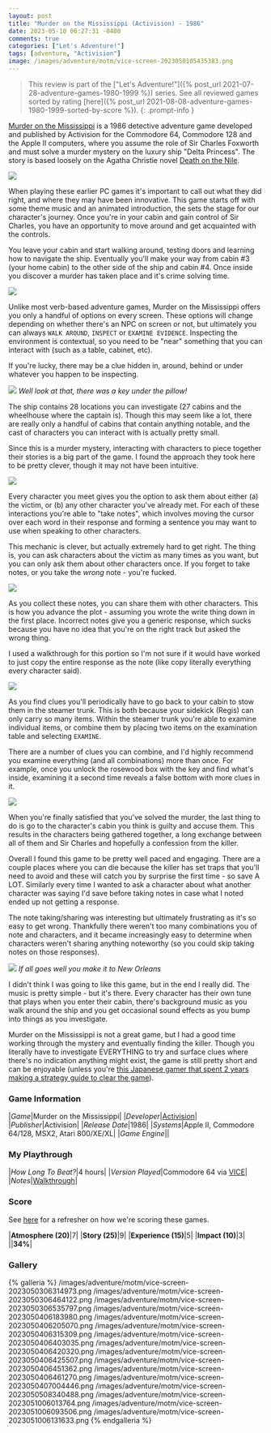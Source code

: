 ```yaml
---
layout: post
title: "Murder on the Mississippi (Activision) - 1986"
date: 2023-05-10 06:27:31 -0400
comments: true
categories: ["Let's Adventure!"]
tags: [adventure, "Activision"]
image: /images/adventure/motm/vice-screen-2023050105435383.png
---
```

> This review is part of the ["Let's Adventure!"]({% post_url 2021-07-28-adventure-games-1980-1999 %}) series. See all reviewed games sorted by rating [here]({% post_url 2021-08-08-adventure-games-1980-1999-sorted-by-score %}).
{: .prompt-info }

[Murder on the Mississippi](https://en.wikipedia.org/wiki/Murder_on_the_Mississippi) is a 1986 detective adventure game developed and published by Activision for the Commodore 64, Commodore 128 and the Apple II computers, where you assume the role of Sir Charles Foxworth and must solve a murder mystery on the luxury ship "Delta Princess". The story is based loosely on the Agatha Christie novel [Death on the Nile](https://en.wikipedia.org/wiki/Death_on_the_Nile).

![](/images/adventure/motm/vice-screen-2023050306364137.png)

When playing these earlier PC games it's important to call out what they did right, and where they may have been innovative. This game starts off with some theme music and an animated introduction, the sets the stage for our character's journey. Once you're in your cabin and gain control of Sir Charles, you have an opportunity to move around and get acquainted with the controls.

You leave your cabin and start walking around, testing doors and learning how to navigate the ship. Eventually you'll make your way from cabin #3 (your home cabin) to the other side of the ship and cabin #4. Once inside you discover a murder has taken place and it's crime solving time.

![](/images/adventure/motm/vice-screen-2023050306430613.png)

Unlike most verb-based adventure games, Murder on the Mississippi offers you only a handful of options on every screen. These options will change depending on whether there's an NPC on screen or not, but ultimately you can always `WALK AROUND`, `INSPECT` or `EXAMINE EVIDENCE`. Inspecting the environment is contextual, so you need to be "near" something that you can interact with (such as a table, cabinet, etc).

If you're lucky, there may be a clue hidden in, around, behind or under whatever you happen to be inspecting.

![](/images/adventure/motm/vice-screen-2023050406284738.png)
_Well look at that, there was a key under the pillow!_

The ship contains 28 locations you can investigate (27 cabins and the wheelhouse where the captain is). Though this may seem like a lot, there are really only a handful of cabins that contain anything notable, and the cast of characters you can interact with is actually pretty small.

Since this is a murder mystery, interacting with characters to piece together their stories is a big part of the game. I found the approach they took here to be pretty clever, though it may not have been intuitive.

![](/images/adventure/motm/vice-screen-2023050407043564.png)

Every character you meet gives you the option to ask them about either (a) the victim, or (b) any other character you've already met. For each of these interactions you're able to "take notes", which involves moving the cursor over each word in their response and forming a sentence you may want to use when speaking to other characters.

This mechanic is clever, but actually extremely hard to get right. The thing is, you can ask characters about the victim as many times as you want, but you can only ask them about other characters once. If you forget to take notes, or you take the _wrong_ note - you're fucked.

![](/images/adventure/motm/vice-screen-2023051006082619.png)

As you collect these notes, you can share them with other characters. This is how you advance the plot - assuming you wrote the write thing down in the first place. Incorrect notes give you a generic response, which sucks because you have no idea that you're on the right track but asked the wrong thing.

I used a walkthrough for this portion so I'm not sure if it would have worked to just copy the entire response as the note (like copy literally everything every character said).

![](/images/adventure/motm/vice-screen-2023050406484155.png)

As you find clues you'll periodically have to go back to your cabin to stow them in the steamer trunk. This is both because your sidekick (Regis) can only carry so many items. Within the steamer trunk you're able to examine individual items, or combine them by placing two items on the examination table and selecting `EXAMINE`.

There are a number of clues you can combine, and I'd highly recommend you examine everything (and all combinations) more than once. For example, once you unlock the rosewood box with the key and find what's inside, examining it a second time reveals a false bottom with more clues in it.

![](/images/adventure/motm/vice-screen-2023051006190505.png)

When you're finally satisfied that you've solved the murder, the last thing to do is go to the character's cabin you think is guilty and accuse them. This results in the characters being gathered together, a long exchange between all of them and Sir Charles and hopefully a confession from the killer.

Overall I found this game to be pretty well paced and engaging. There are a couple places where you can die because the killer has set traps that you'll need to avoid and these will catch you by surprise the first time - so save A LOT. Similarly every time I wanted to ask a character about what another character was saying I'd save before taking notes in case what I noted ended up not getting a response.

The note taking/sharing was interesting but ultimately frustrating as it's so easy to get wrong. Thankfully there weren't too many combinations you of note and characters, and it became increasingly easy to determine when characters weren't sharing anything noteworthy (so you could skip taking notes on those responses).

![](/images/adventure/motm/vice-screen-2023051006232817.png)
_If all goes well you make it to New Orleans_

I didn't think I was going to like this game, but in the end I really did. The music is pretty simple - but it's there. Every character has their own tune that plays when you enter their cabin, there's background music as you walk around the ship and you get occasional sound effects as you bump into things as you investigate.

Murder on the Mississippi is not a great game, but I had a good time working through the mystery and eventually finding the killer. Though you literally have to investigate EVERYTHING to try and surface clues where there's no indication anything might exist, the game is still pretty short and can be enjoyable (unless you're [this Japanese gamer that spent 2 years making a strategy guide to clear the game](https://originalnews.nico/372062)).

### Game Information

|*Game*|Murder on the Mississippi|
|*Developer*|[Activision](https://en.wikipedia.org/wiki/On-Line_Systems)|
|*Publisher*|Activision|
|*Release Date*|1986|
|*Systems*|Apple II, Commodore 64/128, MSX2, Atari 800/XE/XL|
|*Game Engine*||

### My Playthrough

|*How Long To Beat?*|4 hours|
|*Version Played*|Commodore 64 via [VICE](https://vice-emu.sourceforge.io/)|
|*Notes*|[Walkthrough](https://www.mogelpower.de/cheats/loesung.php?id=40911)|

### Score

See [here](https://www.alexbevi.com/blog/2021/07/28/adventure-games-1980-1999/#scoring) for a refresher on how we're scoring these games.

|**Atmosphere (20)**|7|
|**Story (25)**|9|
|**Experience (15)**|5|
|**Impact (10)**|3|
||**34%**|

### Gallery

{% galleria %}
/images/adventure/motm/vice-screen-2023050306314973.png
/images/adventure/motm/vice-screen-2023050306464122.png
/images/adventure/motm/vice-screen-2023050306535797.png
/images/adventure/motm/vice-screen-2023050406183980.png
/images/adventure/motm/vice-screen-2023050406205070.png
/images/adventure/motm/vice-screen-2023050406315309.png
/images/adventure/motm/vice-screen-2023050406403035.png
/images/adventure/motm/vice-screen-2023050406420320.png
/images/adventure/motm/vice-screen-2023050406425507.png
/images/adventure/motm/vice-screen-2023050406451362.png
/images/adventure/motm/vice-screen-2023050406461270.png
/images/adventure/motm/vice-screen-2023050407004446.png
/images/adventure/motm/vice-screen-2023050508340488.png
/images/adventure/motm/vice-screen-2023051006013764.png
/images/adventure/motm/vice-screen-2023051006093506.png
/images/adventure/motm/vice-screen-2023051006131633.png
{% endgalleria %}